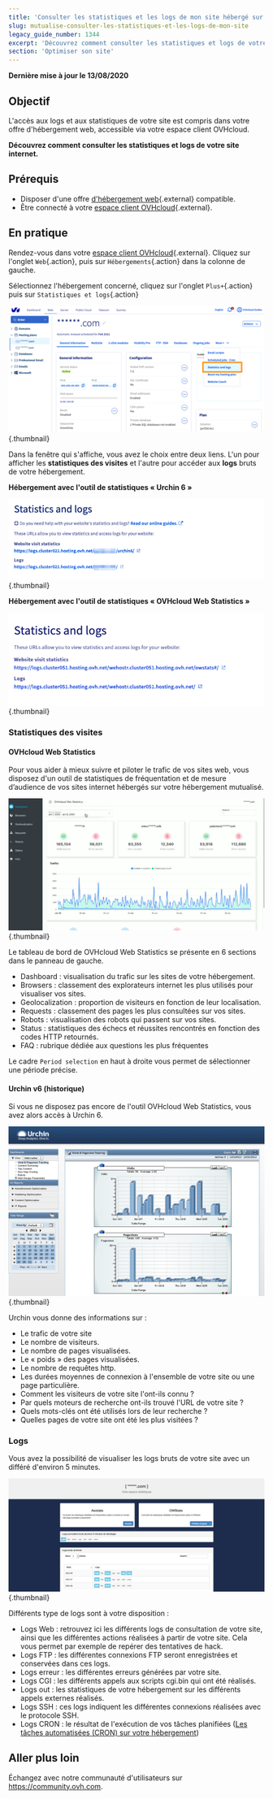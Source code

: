 ```yaml
---
title: 'Consulter les statistiques et les logs de mon site hébergé sur une offre mutualisée'
slug: mutualise-consulter-les-statistiques-et-les-logs-de-mon-site
legacy_guide_number: 1344
excerpt: 'Découvrez comment consulter les statistiques et logs de votre site internet'
section: 'Optimiser son site'
---
```

**Dernière mise à jour le 13/08/2020**

## Objectif

L'accès aux logs et aux statistiques de votre site est compris dans votre offre d'hébergement web, accessible via votre espace client OVHcloud.

**Découvrez comment consulter les statistiques et logs de votre site internet.**

## Prérequis

- Disposer d'une offre [d'hébergement web](https://www.ovh.com/fr/hebergement-web/){.external} compatible.
- Être connecté à votre [espace client OVHcloud](https://www.ovh.com/auth/?action=gotomanager){.external}.

## En pratique

Rendez-vous dans votre [espace client OVHcloud](https://www.ovh.com/auth/?action=gotomanager){.external}. Cliquez sur  l'onglet `Web`{.action}, puis sur `Hébergements`{.action} dans la colonne de gauche.

Sélectionnez l'hébergement concerné, cliquez sur l'onglet `Plus+`{.action} puis sur `Statistiques et logs`{.action}

![hosting](images/statistics01.png){.thumbnail}

Dans la fenêtre qui s'affiche, vous avez le choix entre deux liens. L'un pour afficher les **statistiques des visites** et l'autre pour accéder aux **logs** bruts de votre hébergement.

**Hébergement avec l'outil de statistiques « Urchin 6 »**

![hosting](images/statistics02.png){.thumbnail}

**Hébergement avec l'outil de statistiques « OVHcloud Web Statistics »**

![hosting](images/statistics02bis.png){.thumbnail}

### Statistiques des visites

#### OVHcloud Web Statistics

Pour vous aider à mieux suivre et piloter le trafic de vos sites web, vous disposez d'un outil de statistiques de fréquentation et de mesure d’audience de vos sites internet hébergés sur votre hébergement mutualisé. 

![hosting](images/OWStats01.gif){.thumbnail}

Le tableau de bord de OVHcloud Web Statistics se présente en 6 sections dans le panneau de gauche.

- Dashboard : visualisation du trafic sur les sites de votre hébergement.
- Browsers : classement des explorateurs internet les plus utilisés pour visualiser vos sites.
- Geolocalization :  proportion de visiteurs en fonction de leur localisation.
- Requests : classement des pages les plus consultées sur vos sites.
- Robots : visualisation des robots qui passent sur vos sites.
- Status : statistiques des échecs et réussites rencontrés en fonction des codes HTTP retournés.
- FAQ : rubrique dédiée aux questions les plus fréquentes

Le cadre `Period selection` en haut à droite vous permet de sélectionner une période précise.

#### Urchin v6 (historique)

Si vous ne disposez pas encore de l'outil OVHcloud Web Statistics, vous avez alors accès à Urchin 6.

![hosting](images/1490.png){.thumbnail}

Urchin vous donne des informations sur :

- Le trafic de votre site
- Le nombre de visiteurs.
- Le nombre de pages visualisées.
- Le « poids » des pages visualisées.
- Le nombre de requêtes http.
- Les durées moyennes de connexion à l'ensemble de votre site ou une page particulière.
- Comment les visiteurs de votre site l'ont-ils connu ?
- Par quels moteurs de recherche ont-ils trouvé l'URL de votre site ?
- Quels mots-clés ont été utilisés lors de leur recherche ?
- Quelles pages de votre site ont été les plus visitées ? 

### Logs

Vous avez la possibilité de visualiser les logs bruts de votre site avec un différé d'environ 5 minutes.

![hosting](images/logs01.png){.thumbnail}

Différents type de logs sont à votre disposition :

- Logs Web : retrouvez ici les différents logs de consultation de votre site, ainsi que les différentes actions réalisées à partir de votre site. Cela vous permet par exemple de repérer des tentatives de hack.
- Logs FTP : les différentes connexions FTP seront enregistrées et conservées dans ces logs.
- Logs erreur : les différentes erreurs générées par votre site.
- Logs CGI : les différents appels aux scripts cgi.bin qui ont été réalisés.
- Logs out : les statistiques de votre hébergement sur les différents appels externes réalisés.
- Logs SSH : ces logs indiquent les différentes connexions réalisées avec le protocole SSH.
- Logs CRON : le résultat de l'exécution de vos tâches planifiées ([Les tâches automatisées (CRON) sur votre hébergement](../mutualise-taches-automatisees-cron/))


## Aller plus loin

Échangez avec notre communauté d'utilisateurs sur <https://community.ovh.com>.
